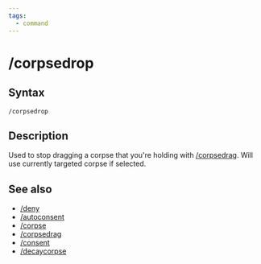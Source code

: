 ```yaml
---
tags:
  - command
---
```


# /corpsedrop

## Syntax

<!--cmd-syntax-start-->
```eqcommand
/corpsedrop
```
<!--cmd-syntax-end-->

## Description

<!--cmd-desc-start-->
Used to stop dragging a corpse that you're holding with [/corpsedrag](cmd-corpsedrag.md). Will use currently targeted corpse if selected.
<!--cmd-desc-end-->

## See also

- [/deny](cmd-deny.md)
- [/autoconsent](cmd-autoconsent.md)
- [/corpse](cmd-corpse.md)
- [/corpsedrag](cmd-corpsedrag.md)
- [/consent](cmd-consent.md)
- [/decaycorpse](cmd-decaycorpse.md)